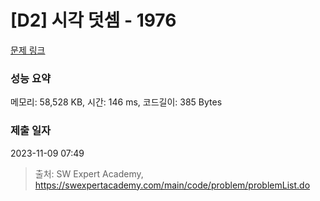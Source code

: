 # [D2] 시각 덧셈 - 1976 

[문제 링크](https://swexpertacademy.com/main/code/problem/problemDetail.do?contestProbId=AV5PttaaAZIDFAUq) 

### 성능 요약

메모리: 58,528 KB, 시간: 146 ms, 코드길이: 385 Bytes

### 제출 일자

2023-11-09 07:49



> 출처: SW Expert Academy, https://swexpertacademy.com/main/code/problem/problemList.do